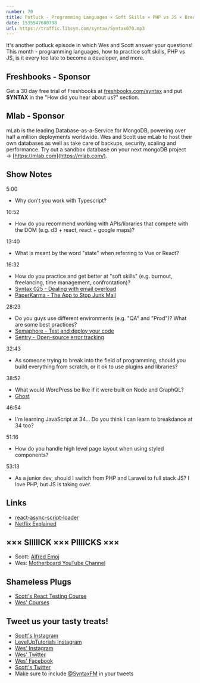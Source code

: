 ```yaml
---
number: 70
title: Potluck - Programming Languages × Soft Skills × PHP vs JS × Breakdancing x Spice Blends
date: 1535547600798
url: https://traffic.libsyn.com/syntax/Syntax070.mp3
---
```


It's another potluck episode in which Wes and Scott answer your questions! This month - programming languages, how to practice soft skills, PHP vs JS, is it every too late to become a developer, and more.

## Freshbooks - Sponsor

Get a 30 day free trial of Freshbooks at [freshbooks.com/syntax](https://freshbooks.com/syntax) and put **SYNTAX** in the "How did you hear about us?" section.

## Mlab - Sponsor

mLab is the leading Database-as-a-Service for MongoDB, powering over half a million deployments worldwide. Wes and Scott use mLab to host their own databases as well as take care of backups, security, scaling and performance. Try out a sandbox database on your next mongoDB project → [https://mlab.com](https://mlab.com/).

## Show Notes

5:00

* Why don't you work with Typescript?

10:52

* How do you recommend working with APIs/libraries that compete with the DOM (e.g. d3 + react, react + google maps)?

13:40

* What is meant by the word "state" when referring to Vue or React?

16:32

* How do you practice and get better at "soft skills" (e.g. burnout, freelancing, time management, confrontation)?
* [Syntax 025 - Dealing with email overload](https://syntax.fm/show/025/dealing-with-email-overload-and-and-prettier-setups)
* [PaperKarma - The App to Stop Junk Mail](https://www.paperkarma.com/)

28:23

* Do you guys use different environments (e.g. "QA" and "Prod")? What are some best practices?
* [Semaphore - Test and deploy your code](https://semaphoreci.com/)
* [Sentry - Open-source error tracking](https://sentry.io/welcome/)

32:43

* As someone trying to break into the field of programming, should you build everything from scratch, or it ok to use plugins and libraries?

38:52

* What would WordPress be like if it were built on Node and GraphQL?
* [Ghost](https://ghost.org/)

46:54

* I'm learning JavaScript at 34... Do you think I can learn to breakdance at 34 too?

51:16

* How do you handle high level page layout when using styled components?

53:13

* As a junior dev, should I switch from PHP and Laravel to full stack JS? I love PHP, but JS is taking over.

## Links

* [react-async-script-loader](https://github.com/leozdgao/react-async-script-loader#readme)
* [Netflix Explained](https://www.netflix.com/title/80216752)

## ××× SIIIIICK ××× PIIIICKS ×××

* Scott: [Alfred Emoj](https://github.com/sindresorhus/alfred-emoj)
* Wes: [Motherboard YouTube Channel](https://www.youtube.com/user/MotherboardTV)

## Shameless Plugs

* [Scott's React Testing Course](https://LevelUpTutorials.com/pro)
* [Wes' Courses](https://wesbos.com/courses)

## Tweet us your tasty treats!

* [Scott's Instagram](https://www.instagram.com/stolinski/)
* [LevelUpTutorials Instagram](https://www.instagram.com/LevelUpTutorials/)
* [Wes' Instagram](https://www.instagram.com/wesbos/)
* [Wes' Twitter](https://twitter.com/wesbos)
* [Wes' Facebook](https://www.facebook.com/wesbos.developer)
* [Scott's Twitter](https://twitter.com/stolinski)
* Make sure to include [@SyntaxFM](https://twitter.com/SyntaxFM) in your tweets
